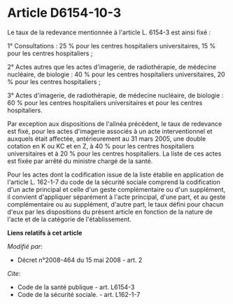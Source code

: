 # Article D6154-10-3

Le taux de la redevance mentionnée à l'article L. 6154-3 est ainsi fixé : 

1° Consultations : 25 % pour les centres hospitaliers universitaires, 15 % pour les centres hospitaliers ; 

2° Actes autres que les actes d'imagerie, de radiothérapie, de médecine nucléaire, de biologie : 40 % pour les centres
hospitaliers universitaires, 20 % pour les centres hospitaliers ; 

3° Actes d'imagerie, de radiothérapie, de médecine nucléaire, de biologie : 60 % pour les centres hospitaliers universitaires
et pour les centres hospitaliers. 

Par exception aux dispositions de l'alinéa précédent, le taux de redevance est fixé, pour les actes d'imagerie associés à un
acte interventionnel et auxquels était affectée, antérieurement au 31 mars 2005, une double cotation en K ou KC et en Z, à 40
% pour les centres hospitaliers universitaires et à 20 % pour les centres hospitaliers. La liste de ces actes est fixée par
arrêté du ministre chargé de la santé. 

Pour les actes dont la codification issue de la liste établie en application de l'article L. 162-1-7 du code de la sécurité
sociale comprend la codification d'un acte principal et celle d'un geste complémentaire ou d'un supplément, il convient
d'appliquer séparément à l'acte principal, d'une part, et au geste complémentaire ou au supplément, d'autre part, le taux
défini pour chacun d'eux par les dispositions du présent article en fonction de la nature de l'acte et de la catégorie de
l'établissement.

**Liens relatifs à cet article**

_Modifié par_:

  - Décret n°2008-464 du 15 mai 2008 - art. 2

_Cite_:

  - Code de la santé publique - art. L6154-3
  - Code de la sécurité sociale. - art. L162-1-7
